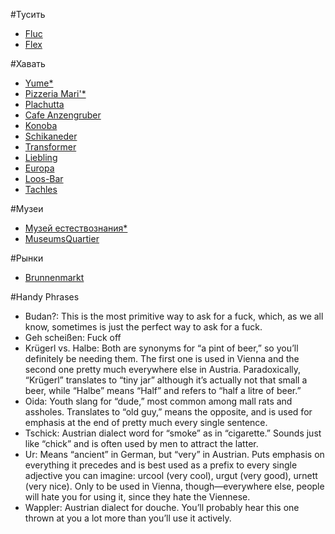#Тусить
- [Fluc](https://ru.foursquare.com/v/fluc/4b058898f964a52088cf22e3)
- [Flex](https://ru.foursquare.com/v/flex/4b058892f964a52034ce22e3)

#Хавать
- [Yume*](https://ru.foursquare.com/v/yume/4b5b54b3f964a5201ff528e3)
- [Pizzeria Mari'*](https://ru.foursquare.com/v/pizzeria-mari/4b4f404ef964a520bcfe26e3)
- [Plachutta](https://ru.foursquare.com/v/plachutta/4b058896f964a52018cf22e3)
- [Cafe Anzengruber](https://ru.foursquare.com/v/cafe-anzengruber/4b936d23f964a5208f4334e3)
- [Konoba](https://ru.foursquare.com/v/konoba/4bce153c29d4b713fdeaa7dc)
- [Schikaneder](https://ru.foursquare.com/v/schikaneder/4b058897f964a5206fcf22e3)
- [Transformer](https://ru.foursquare.com/v/transformer/514240bee4b09273bee632ac)
- [Liebling](https://ru.foursquare.com/v/liebling/5012ed64e4b0abd87511b9f8)
- [Europa](https://ru.foursquare.com/v/europa/4b058890f964a520b6cd22e3)
- [Loos-Bar](https://ru.foursquare.com/v/loosbar/4b058891f964a520edcd22e3)
- [Tachles](https://ru.foursquare.com/v/tachles/4c6583dd19f3c9b6ec479dff)

#Музеи
- [Музей естествознания*](https://ru.foursquare.com/v/naturhistorisches-museum/4b1699f8f964a520c5ba23e3)
- [MuseumsQuartier](https://ru.foursquare.com/v/museumsquartier/4d3f42108badba7adbfdb50b)

#Рынки
- [Brunnenmarkt](https://ru.foursquare.com/v/brunnenmarkt/4b07d25cf964a520410023e3)

#Handy Phrases
- Budan?: This is the most primitive way to ask for a fuck, which, as we all know, sometimes is just the perfect way to ask for a fuck.
- Geh scheißen:  Fuck off
- Krügerl vs. Halbe: Both are synonyms for “a pint of beer,” so you’ll definitely be needing them. The first one is used in Vienna and the second one pretty much everywhere else in Austria. Paradoxically, “Krügerl” translates to “tiny jar” although it’s actually not that small a beer, while “Halbe” means “Half” and refers to “half a litre of beer.”
- Oida:  Youth slang for “dude,” most common among mall rats and assholes. Translates to “old guy,” means the opposite, and is used for emphasis at the end of pretty much every single sentence.
- Tschick:  Austrian dialect word for “smoke” as in “cigarette.” Sounds just like “chick” and is often used by men to attract the latter.
- Ur:  Means “ancient” in German, but “very” in Austrian. Puts emphasis on everything it precedes and is best used as a prefix to every single adjective you can imagine: urcool (very cool), urgut (very good), urnett (very nice). Only to be used in Vienna, though—everywhere else, people will hate you for using it, since they hate the Viennese.
- Wappler:  Austrian dialect for douche. You’ll probably hear this one thrown at you a lot more than you’ll use it actively.
